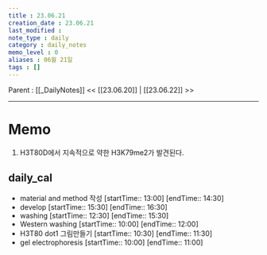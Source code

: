 ```yaml
---
title : 23.06.21
creation_date : 23.06.21
last_modified :
note_type : daily
category : daily_notes
memo_level : 0
aliases : 06월 21일
tags : []
---
```

Parent : [[_DailyNotes]]
<< [[23.06.20]] | [[23.06.22]] >>

---
# Memo

1. H3T80D에서 지속적으로 약한 H3K79me2가 발견된다. 

## daily_cal
-  material and method 작성 [startTime:: 13:00]  [endTime:: 14:30]
-  develop [startTime:: 15:30]  [endTime:: 16:30]
-  washing [startTime:: 12:30]  [endTime:: 15:30]
-  Western washing [startTime:: 10:00]  [endTime:: 12:00]
-  H3T80 dot1 그림만들기 [startTime:: 10:30]  [endTime:: 11:30]
-  gel electrophoresis [startTime:: 10:00]  [endTime:: 11:00]
